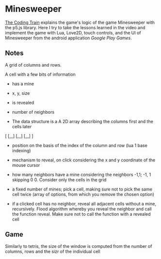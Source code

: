 # Minesweeper

[The Coding Train](https://youtu.be/LFU5ZlrR21E) explains the game's logic of the game Minesweeper with the p5.js library. Here I try to take the lessons learned in the video and implement the game with Lua, Love2D, touch controls, and the UI of Minesweeper from the android application _Google Play Games_.

## Notes

A grid of columns and rows.

A cell with a few bits of information

- has a mine

- x, y, size

- is revealed

- number of neighbors

- The data structure is a A 2D array describing the columns first and the cells later

[
[,,,]
[,,,]
[,,,]
]

- position on the basis of the index of the column and row (lua 1 base indexing)

- mechanism to reveal, on click considering the x and y coordinate of the mouse cursor

- how many neighbors have a mine considering the neighbors -1,1; -1, 1 skipping 0 0. Consider only the cells in the grid

- a fixed number of mines; pick a cell, making sure not to pick the same cell twice (array of options, from which you remove the chosen option)

- if a clicked cell has no neighbor, reveal all adjacent cells without a mine, recursively. Flood algorithm whereby you reveal the neighbor and call the function reveal. Make sure not to call the function with a revealed cell

## Game

Similarly to tetris, the size of the window is computed from the number of columns, rows and the sizr of the individual cell
